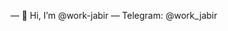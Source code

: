 — 👋 Hi, I’m @work-jabir
— Telegram: @work_jabir
<!---
work-jabir/work-jabir is a ✨ special ✨ repository because its `README.md` (this file) appears on your GitHub profile.
You can click the Preview link to take a look at your changes.
--->
